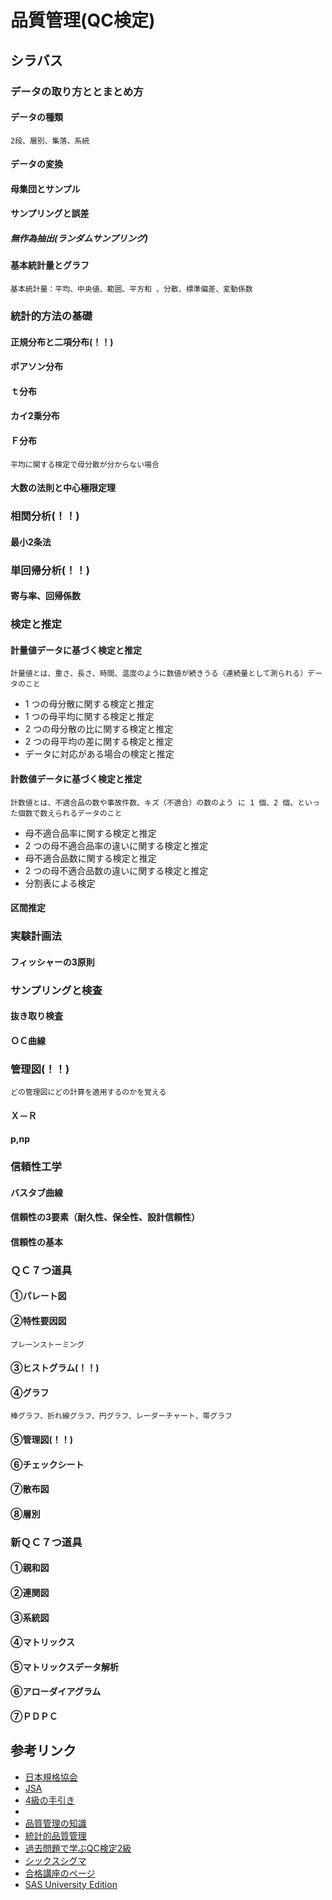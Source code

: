 # 品質管理(QC検定)
## シラバス

### データの取り方ととまとめ方
#### データの種類
    2段、層別、集落、系統
#### データの変換
#### 母集団とサンプル
#### サンプリングと誤差
##### 無作為抽出(ランダムサンプリング)
#### 基本統計量とグラフ
    基本統計量：平均、中央値、範囲、平方和 、分散、標準偏差、変動係数

### 統計的方法の基礎
#### 正規分布と二項分布(！！)
#### ポアソン分布
#### ｔ分布
#### カイ2乗分布
#### Ｆ分布
    平均に関する検定で母分散が分からない場合
#### 大数の法則と中心極限定理

### 相関分析(！！)
#### 最小2条法

### 単回帰分析(！！)
#### 寄与率、回帰係数

### 検定と推定
#### 計量値データに基づく検定と推定
    計量値とは、重さ、長さ、時間、温度のように数値が続きうる（連続量として測られる）データのこと
  * 1 つの母分散に関する検定と推定
  * 1 つの母平均に関する検定と推定
  * 2 つの母分散の比に関する検定と推定
  * 2 つの母平均の差に関する検定と推定
  * データに対応がある場合の検定と推定 
#### 計数値データに基づく検定と推定
    計数値とは、不適合品の数や事故件数、キズ（不適合）の数のよう に 1 個、2 個、といった個数で数えられるデータのこと
* 母不適合品率に関する検定と推定
* 2 つの母不適合品率の違いに関する検定と推定
* 母不適合品数に関する検定と推定
* 2 つの母不適合品数の違いに関する検定と推定
* 分割表による検定 
#### 区間推定

### 実験計画法
#### フィッシャーの3原則

### サンプリングと検査
#### 抜き取り検査
#### ＯＣ曲線

### 管理図(！！)
    どの管理図にどの計算を適用するのかを覚える
#### Ｘ－Ｒ
#### p,np

### 信頼性工学
#### バスタブ曲線
#### 信頼性の3要素（耐久性、保全性、設計信頼性）
#### 信頼性の基本

### ＱＣ７つ道具
#### ①パレート図
#### ②特性要因図
    ブレーンストーミング
#### ③ヒストグラム(！！)
#### ④グラフ
    棒グラフ、折れ線グラフ、円グラフ、レーダーチャート、帯グラフ
#### ⑤管理図(！！)
#### ⑥チェックシート
#### ⑦散布図
#### ⑧層別

### 新ＱＣ７つ道具
#### ①親和図
#### ②連関図
#### ③系統図
#### ④マトリックス
#### ⑤マトリックスデータ解析
#### ⑥アローダイアグラム
#### ⑦ＰＤＰＣ

## 参考リンク
  * [日本規格協会](https://www.jsa.or.jp/)
  * [JSA](https://www.jsa.or.jp/support/qct_jmp/)
  * [4級の手引き](https://webdesk.jsa.or.jp/pdf/qc/md_355.pdf)
  * [](https://www.jsa.or.jp/datas/media/10000/md_2421.pdf)
  * [品質管理の知識](https://www.sk-quality.com/shikaku/shika04_qckentei2.html)
  * [統計的品質管理](https://www.juse.or.jp/statistical/index.html)
  * [過去問題で学ぶQC検定2級]()
  * [シックスシグマ](https://ja.wikipedia.org/wiki/シックス・シグマ)
  * [合格講座のページ](https://www.qckentei-goukaku.jp/)
  * [SAS University Edition]()
